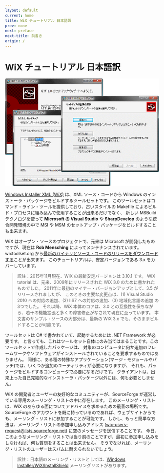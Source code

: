 ```yaml
---
layout: default
current: home
title: WiX チュートリアル 日本語訳
prev: none
next: preface
next-title: 前書き
origin: /
---
```

# WiX チュートリアル 日本語訳

![WiX 3](images/wix3.gif)

[Windows Installer XML (WiX)](http://wixtoolset.org/) は、XML ソース・コードから Windows のインストーラ・パッケージをビルドするツールセットです。
このツールセットはコマンド・ライン・ツールを提供しており、古いスタイルの Makefile によるビルド・プロセスに組み込んで使用することが出来るだけでなく、
新しい MSBuild テクノロジを使って **Microsoft の Visual Studio** や **SharpDevelop** のような統合開発環境の中で
MSI や MSM のセットアップ・パッケージをビルドすることも出来ます。

WiX はオープン・ソースのプロジェクトで、元来は Microsoft が開発したものですが、現在は **Rob Mensching** によってメンテナンスされています。
wixtoolset.org から[最新のバイナリとソース・コードのリリースをダウンロードする](http://wixtoolset.org/releases/)ことが出来ます。
このチュートリアルは、安定バージョンである 3.x をカバーしています。

> 訳註：2015年11月現在、WiX の最新安定バージョンは 3.10.1 です。
> WiX tutorial は、元来、2009年にリリースされた WiX 3.0 のために書かれたものでした。
> 2011年に最初のマイナー・バージョンアップとして、3.5 がリリースされましたが、
> このときの主要な変更点は、(1) Visual Studio 2010 への対応の追加、(2) IIS7 への対応の追加、(3) 地域化言語の追加 の3つでした。
> それ以降、WiX 本体のコアは、3.0 との互換性を保ちながら、若干の機能拡張と多くの障害修正がなされて現在に至っています。
> 本文書のサンプル・ソースの大部分は、最新の WiX 3.x でも、そのままビルドすることが可能です。

ツールセットは C# で書かれていて、起動するためには .NET Framework が必要です。
と言っても、これはツールセット自体にのみ当てはまることです。このツールセットで作成したパッケージは、
対象のコンピュータに何か追加のフレームワークやソフトウェアがインストールされていることを要求するものではありません。
同様に、ある種の特殊なアプリケーション(マージ・モジュールやパッチ)では、いくつか追加のユーティリティが必要になりますが、
それも、パッケージをビルドするコンピュータで必要になるだけです。
クライアントは、出来上った自己完結的なインストーラ・パッケージ以外には、何も必要としません。

WiX の開発者とユーザーの友好的なコミュニティーが、SourceForge が運営している専用のメーリング・リストの中に存在します。
このメーリング・リストは、WiX のあらゆる面についてアドバイスを求めるための最善の場所です。
SourceForge のアカウントを既に持っているのであれば、ウェブサイトからでも、メーリング・リストに参加することが可能です。
しかし、もっと簡単な方法は、メーリング・リストの参加申し込みアドレス (<wix-users-request@lists.sourceforge.net>) に空のメッセージを送信することです。
今日、このようなメーリング・リストでは当り前のことですが、最初に参加申し込みをしなければ、何も質問をすることは出来ません。
そうでなければ、メーリング・リストのユーザーはスパムに耐えられないでしょう。

> 訳註：日本語のメーリング・リストとしては、[Windows Installer/WiX/InstallShield](http://www.freeml.com/msi) メーリングリストがあります。